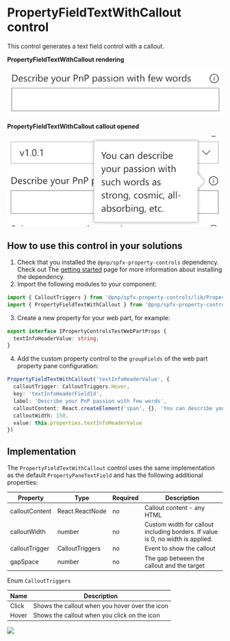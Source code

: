 # PropertyFieldTextWithCallout control

This control generates a text field control with a callout.

**PropertyFieldTextWithCallout rendering**

![Text field with callout](../assets/textfieldwithcallout.png)


**PropertyFieldTextWithCallout callout opened**

![Text field with callout opened](../assets/textfieldwithcallout-open.png)

## How to use this control in your solutions

1. Check that you installed the `@pnp/spfx-property-controls` dependency. Check out The [getting started](../getting-started) page for more information about installing the dependency.
2. Import the following modules to your component:

```TypeScript
import { CalloutTriggers } from '@pnp/spfx-property-controls/lib/PropertyFieldHeader';
import { PropertyFieldTextWithCallout } from '@pnp/spfx-property-controls/lib/PropertyFieldTextWithCallout';
```

3. Create a new property for your web part, for example:

```TypeScript
export interface IPropertyControlsTestWebPartProps {
  textInfoHeaderValue: string;
}
```

4. Add the custom property control to the `groupFields` of the web part property pane configuration:

```TypeScript
PropertyFieldTextWithCallout('textInfoHeaderValue', {
  calloutTrigger: CalloutTriggers.Hover,
  key: 'textInfoHeaderFieldId',
  label: 'Describe your PnP passion with few words',
  calloutContent: React.createElement('span', {}, 'You can describe your passion with such words as strong, cosmic, all-absorbing, etc.'),
  calloutWidth: 150,
  value: this.properties.textInfoHeaderValue
})
```

## Implementation

The `PropertyFieldTextWithCallout` control uses the same implementation as the default `PropertyPaneTextField` and has the following additional properties:

| Property | Type | Required | Description |
| ---- | ---- | ---- | ---- |
| calloutContent | React.ReactNode | no | Callout content - any HTML |
| calloutWidth | number | no | Custom width for callout including borders. If value is 0, no width is applied. |
| calloutTrigger | CalloutTriggers | no | Event to show the callout |
| gapSpace | number | no | The gap between the callout and the target |

Enum `CalloutTriggers`

| Name | Description |
| ---- | ---- |
| Click | Shows the callout when you hover over the icon |
| Hover | Shows the callout when you click on the icon |


![](https://telemetry.sharepointpnp.com/sp-dev-fx-property-controls/wiki/PropertyFieldTextWithCallout)